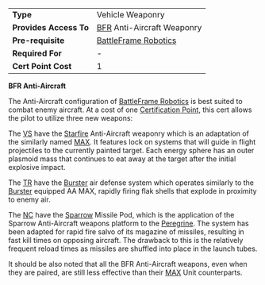 |                        |                                                                   |
| ---------------------- | ----------------------------------------------------------------- |
| **Type**               | Vehicle Weaponry                                                  |
| **Provides Access To** | [BFR](../vehicles/BattleFrame_Robotics.md) Anti-Aircraft Weaponry |
| **Pre-requisite**      | [BattleFrame Robotics](../vehicles/BattleFrame_Robotics.md)       |
| **Required For**       | \-                                                                |
| **Cert Point Cost**    | 1                                                                 |

**BFR Anti-Aircraft**

The Anti-Aircraft configuration of
[BattleFrame Robotics](../vehicles/BattleFrame_Robotics.md) is best suited to
combat enemy aircraft. At a cost of one
[Certification Point](Certification_points.md), this cert allows the pilot to
utilize three new weapons:

The [VS](../factions/Vanu_Sovereignty.md) have the
[Starfire](<../items/Starfire_(BFR).md>) Anti-Aircraft weaponry which is an
adaptation of the similarly named [MAX](../armor/Starfire.md). It features lock
on systems that will guide in flight projectiles to the currently painted
target. Each energy sphere has an outer plasmoid mass that continues to eat away
at the target after the initial explosive impact.

The [TR](../factions/Terran_Republic.md) have the
[Burster](<../items/Burster_(BFR).md>) air defense system which operates
similarly to the [Burster](../armor/Burster.md) equipped AA MAX, rapidly firing
flak shells that explode in proximity to enemy air.

The [NC](../factions/New_Conglomerate.md) have the
[Sparrow](<../items/Sparrow_(BFR).md>) Missile Pod, which is the application of
the Sparrow Anti-Aircraft weapons platform to the
[Peregrine](../vehicles/Peregrine.md). The system has been adapted for rapid
fire salvo of its magazine of missiles, resulting in fast kill times on opposing
aircraft. The drawback to this is the relatively frequent reload times as
missiles are shuffled into place in the launch tubes.

It should be also noted that all the BFR Anti-Aircraft weapons, even when they
are paired, are still less effective than their
[MAX](../armor/Mechanized_Assault_Exo-Suit.md) Unit counterparts.
